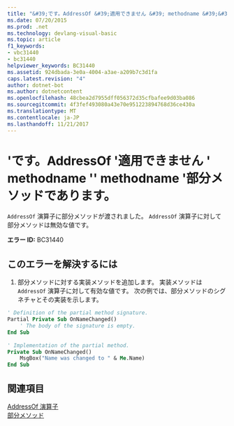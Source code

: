 ```yaml
---
title: "&#39;です。AddressOf &#39;適用できません &#39; methodname &#39;&#39; methodname &#39;部分メソッドであります。"
ms.date: 07/20/2015
ms.prod: .net
ms.technology: devlang-visual-basic
ms.topic: article
f1_keywords:
- vbc31440
- bc31440
helpviewer_keywords: BC31440
ms.assetid: 924dbada-3e0a-4004-a3ae-a209b7c3d1fa
caps.latest.revision: "4"
author: dotnet-bot
ms.author: dotnetcontent
ms.openlocfilehash: 48cbea2d7955dff056372d35cfbafee9d03ba086
ms.sourcegitcommit: 4f3fef493080a43e70e951223894768d36ce430a
ms.translationtype: MT
ms.contentlocale: ja-JP
ms.lasthandoff: 11/21/2017
---
```

# <a name="39addressof39-cannot-be-applied-to-39methodname39-because-39methodname39-is-a-partial-method"></a>&#39;です。AddressOf &#39;適用できません &#39; methodname &#39;&#39; methodname &#39;部分メソッドであります。
`AddressOf` 演算子に部分メソッドが渡されました。 `AddressOf` 演算子に対して部分メソッドは無効な値です。  
  
 **エラー ID:** BC31440  
  
## <a name="to-correct-this-error"></a>このエラーを解決するには  
  
1.  部分メソッドに対する実装メソッドを追加します。 実装メソッドは `AddressOf` 演算子に対して有効な値です。 次の例では、部分メソッドのシグネチャとその実装を示します。  
  
```vb  
' Definition of the partial method signature.  
Partial Private Sub OnNameChanged()  
    ' The body of the signature is empty.  
End Sub  
  
' Implementation of the partial method.  
Private Sub OnNameChanged()  
    MsgBox("Name was changed to " & Me.Name)  
End Sub  
```  
  
## <a name="see-also"></a>関連項目  
 [AddressOf 演算子](../../visual-basic/language-reference/operators/addressof-operator.md)  
 [部分メソッド](../../visual-basic/programming-guide/language-features/procedures/partial-methods.md)
